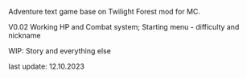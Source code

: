 Adventure text game base on Twilight Forest mod for MC.

V0.02 Working HP and Combat system; Starting menu - difficulty and nickname


WIP: Story and everything else

last update: 12.10.2023